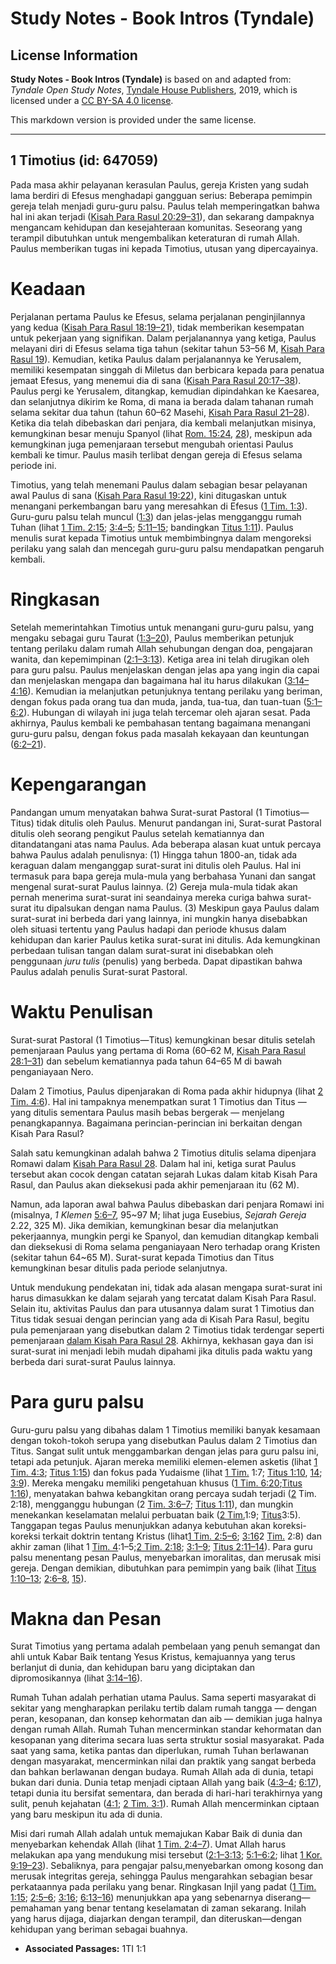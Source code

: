 # Study Notes - Book Intros (Tyndale)

## License Information

**Study Notes - Book Intros (Tyndale)** is based on and adapted from: _Tyndale Open Study Notes_, [Tyndale House Publishers](https://tyndaleopenresources.com/), 2019, which is licensed under a [CC BY-SA 4.0 license](https://creativecommons.org/licenses/by-sa/4.0/legalcode.en).

This markdown version is provided under the same license.



--------------------------------

## 1 Timotius (id: 647059)

Pada masa akhir pelayanan kerasulan Paulus, gereja Kristen yang sudah lama berdiri di Efesus menghadapi gangguan serius: Beberapa pemimpin gereja telah menjadi guru\-guru palsu. Paulus telah memperingatkan bahwa hal ini akan terjadi ([Kisah Para Rasul 20:29–31](https://ref.ly/Acts20:29-Acts20:31)), dan sekarang dampaknya mengancam kehidupan dan kesejahteraan komunitas. Seseorang yang terampil dibutuhkan untuk mengembalikan keteraturan di rumah Allah. Paulus memberikan tugas ini kepada Timotius, utusan yang dipercayainya.

Keadaan
=======

Perjalanan pertama Paulus ke Efesus, selama perjalanan penginjilannya yang kedua ([Kisah Para Rasul 18:19–21](https://ref.ly/Acts18:19-Acts18:21)), tidak memberikan kesempatan untuk pekerjaan yang signifikan. Dalam perjalanannya yang ketiga, Paulus melayani diri di Efesus selama tiga tahun (sekitar tahun 53–56 M, [Kisah Para Rasul 19](https://ref.ly/Acts19:1-Acts19:41)). Kemudian, ketika Paulus dalam perjalanannya ke Yerusalem, memiliki kesempatan singgah di Miletus dan berbicara kepada para penatua jemaat Efesus, yang menemui dia di sana ([Kisah Para Rasul 20:17–38](https://ref.ly/Acts20:17-Acts20:38)). Paulus pergi ke Yerusalem, ditangkap, kemudian dipindahkan ke Kaesarea, dan selanjutnya dikirim ke Roma, di mana ia berada dalam tahanan rumah selama sekitar dua tahun (tahun 60–62 Masehi, [Kisah Para Rasul 21–28](https://ref.ly/Acts21:1-Acts28:31)). Ketika dia telah dibebaskan dari penjara, dia kembali melanjutkan misinya, kemungkinan besar menuju Spanyol (lihat [Rom. 15:24](https://ref.ly/Rom15:24), [28](https://ref.ly/Rom15:28)), meskipun ada kemungkinan juga pemenjaraan tersebut mengubah orientasi Paulus kembali ke timur. Paulus masih terlibat dengan gereja di Efesus selama periode ini.

Timotius, yang telah menemani Paulus dalam sebagian besar pelayanan awal Paulus di sana ([Kisah Para Rasul 19:22](https://ref.ly/Acts19:22)), kini ditugaskan untuk menangani perkembangan baru yang meresahkan di Efesus ([1 Tim. 1:3](https://ref.ly/1Tim1:3)). Guru\-guru palsu telah muncul ([1:3](https://ref.ly/1Tim1:3)) dan jelas\-jelas mengganggu rumah Tuhan (lihat [1 Tim. 2:15](https://ref.ly/1Tim2:15); [3:4–5](https://ref.ly/1Tim3:4-1Tim3:5); [5:11–15](https://ref.ly/1Tim5:11-1Tim5:15); bandingkan [Titus 1:11](https://ref.ly/Titus1:11)). Paulus menulis surat kepada Timotius untuk membimbingnya dalam mengoreksi perilaku yang salah dan mencegah guru\-guru palsu mendapatkan pengaruh kembali.

Ringkasan
=========

Setelah memerintahkan Timotius untuk menangani guru\-guru palsu, yang mengaku sebagai guru Taurat ([1:3–20](https://ref.ly/1Tim1:3-1Tim1:20)), Paulus memberikan petunjuk tentang perilaku dalam rumah Allah sehubungan dengan doa, pengajaran wanita, dan kepemimpinan ([2:1–3:13](https://ref.ly/1Tim2:1-1Tim3:13)). Ketiga area ini telah dirugikan oleh para guru palsu. Paulus menjelaskan dengan jelas apa yang ingin dia capai dan menjelaskan mengapa dan bagaimana hal itu harus dilakukan ([3:14–4:16](https://ref.ly/1Tim3:14-1Tim4:16)). Kemudian ia melanjutkan petunjuknya tentang perilaku yang beriman, dengan fokus pada orang tua dan muda, janda, tua\-tua, dan tuan\-tuan ([5:1–6:2](https://ref.ly/1Tim5:1-1Tim6:2)). Hubungan di wilayah ini juga telah tercemar oleh ajaran sesat. Pada akhirnya, Paulus kembali ke pembahasan tentang bagaimana menangani guru\-guru palsu, dengan fokus pada masalah kekayaan dan keuntungan ([6:2–21](https://ref.ly/1Tim6:2-1Tim6:21)).

Kepengarangan
=============

Pandangan umum menyatakan bahwa Surat\-surat Pastoral (1 Timotius—Titus) tidak ditulis oleh Paulus. Menurut pandangan ini, Surat\-surat Pastoral ditulis oleh seorang pengikut Paulus setelah kematiannya dan ditandatangani atas nama Paulus. Ada beberapa alasan kuat untuk percaya bahwa Paulus adalah penulisnya: (1\) Hingga tahun 1800\-an, tidak ada keraguan dalam menganggap surat\-surat ini ditulis oleh Paulus. Hal ini termasuk para bapa gereja mula\-mula yang berbahasa Yunani dan sangat mengenal surat\-surat Paulus lainnya. (2\) Gereja mula\-mula tidak akan pernah menerima surat\-surat ini seandainya mereka curiga bahwa surat\-surat itu dipalsukan dengan nama Paulus. (3\) Meskipun gaya Paulus dalam surat\-surat ini berbeda dari yang lainnya, ini mungkin hanya disebabkan oleh situasi tertentu yang Paulus hadapi dan periode khusus dalam kehidupan dan karier Paulus ketika surat\-surat ini ditulis. Ada kemungkinan perbedaan tulisan tangan dalam surat\-surat ini disebabkan oleh penggunaan *juru tulis* (penulis) yang berbeda. Dapat dipastikan bahwa Paulus adalah penulis Surat\-surat Pastoral.

Waktu Penulisan
===============

Surat\-surat Pastoral (1 Timotius—Titus) kemungkinan besar ditulis setelah pemenjaraan Paulus yang pertama di Roma (60–62 M, [Kisah Para Rasul 28:1–31](https://ref.ly/Acts28:1-Acts28:31)) dan sebelum kematiannya pada tahun 64–65 M di bawah penganiayaan Nero.

Dalam 2 Timotius, Paulus dipenjarakan di Roma pada akhir hidupnya (lihat [2 Tim. 4:6](https://ref.ly/2Tim4:6)). Hal ini tampaknya menempatkan surat 1 Timotius dan Titus — yang ditulis sementara Paulus masih bebas bergerak — menjelang penangkapannya. Bagaimana perincian\-perincian ini berkaitan dengan Kisah Para Rasul?

Salah satu kemungkinan adalah bahwa 2 Timotius ditulis selama dipenjara Romawi dalam [Kisah Para Rasul 28](https://ref.ly/Acts28:1-Acts28:31). Dalam hal ini, ketiga surat Paulus tersebut akan cocok dengan catatan sejarah Lukas dalam kitab Kisah Para Rasul, dan Paulus akan dieksekusi pada akhir pemenjaraan itu (62 M).

Namun, ada laporan awal bahwa Paulus dibebaskan dari penjara Romawi ini (misalnya, *1 Klemen* [5:6–7](https://ref.ly/1Tim5:6-1Tim5:7), 95\~97 M; lihat juga Eusebius, *Sejarah Gereja* 2\.22, 325 M). Jika demikian, kemungkinan besar dia melanjutkan pekerjaannya, mungkin pergi ke Spanyol, dan kemudian ditangkap kembali dan dieksekusi di Roma selama penganiayaan Nero terhadap orang Kristen (sekitar tahun 64\~65 M). Surat\-surat kepada Timotius dan Titus kemungkinan besar ditulis pada periode selanjutnya.

Untuk mendukung pendekatan ini, tidak ada alasan mengapa surat\-surat ini harus dimasukkan ke dalam sejarah yang tercatat dalam Kisah Para Rasul. Selain itu, aktivitas Paulus dan para utusannya dalam surat 1 Timotius dan Titus tidak sesuai dengan perincian yang ada di Kisah Para Rasul, begitu pula pemenjaraan yang disebutkan dalam 2 Timotius tidak terdengar seperti pemenjaraan [dalam Kisah Para Rasul 28](https://ref.ly/Acts28:1-Acts28:31). Akhirnya, kekhasan gaya dan isi surat\-surat ini menjadi lebih mudah dipahami jika ditulis pada waktu yang berbeda dari surat\-surat Paulus lainnya.

Para guru palsu
===============

Guru\-guru palsu yang dibahas dalam 1 Timotius memiliki banyak kesamaan dengan tokoh\-tokoh serupa yang disebutkan Paulus dalam 2 Timotius dan Titus. Sangat sulit untuk menggambarkan dengan jelas para guru palsu ini, tetapi ada petunjuk. Ajaran mereka memiliki elemen\-elemen asketis (lihat [1 Tim. 4:3](https://ref.ly/1Tim4:3); [Titus 1:15](https://ref.ly/Titus1:15)) dan fokus pada Yudaisme (lihat [1 Tim.](https://ref.ly/1Tim1:7) 1:7; [Titus 1:10](https://ref.ly/Titus1:10), [14](https://ref.ly/Titus1:14); [3:9](https://ref.ly/Titus3:9)). Mereka mengaku memiliki pengetahuan khusus ([1 Tim. 6:20](https://ref.ly/1Tim6:20);[Titus 1:16](https://ref.ly/Titus1:16)), menyatakan bahwa kebangkitan orang percaya sudah terjadi ([2](https://ref.ly/2Tim2:18) Tim. 2:18\), mengganggu hubungan (2 [Tim. 3:6–7](https://ref.ly/2Tim3:6-2Tim3:7); [Titus 1:11](https://ref.ly/Titus1:11)), dan mungkin menekankan keselamatan melalui perbuatan baik ([2 Tim.](https://ref.ly/2Tim1:9)1:9; [Titus](https://ref.ly/Titus3:5)3:5\). Tanggapan tegas Paulus menunjukkan adanya kebutuhan akan koreksi\-koreksi terkait doktrin tentang Kristus (lihat[1 Tim. 2:5–6](https://ref.ly/1Tim2:5-1Tim2:6); [3:16](https://ref.ly/1Tim3:16)2 [Tim.](https://ref.ly/2Tim2:8) 2:8\) dan akhir zaman (lihat 1 [Tim. 4](https://ref.ly/1Tim4:1-1Tim4:5):1–5;[2 Tim. 2:18](https://ref.ly/2Tim2:18); [3:1–9](https://ref.ly/2Tim3:1-2Tim3:9); [Titus 2:11–14](https://ref.ly/Titus2:11-Titus2:14)). Para guru palsu menentang pesan Paulus, menyebarkan imoralitas, dan merusak misi gereja. Dengan demikian, dibutuhkan para pemimpin yang baik (lihat [Titus 1:10–13](https://ref.ly/Titus1:10-Titus1:13); [2:6–8](https://ref.ly/Titus2:6-Titus2:8), [15](https://ref.ly/Titus2:15)).

Makna dan Pesan
===============

Surat Timotius yang pertama adalah pembelaan yang penuh semangat dan ahli untuk Kabar Baik tentang Yesus Kristus, kemajuannya yang terus berlanjut di dunia, dan kehidupan baru yang diciptakan dan dipromosikannya (lihat [3:14–16](https://ref.ly/1Tim3:14-1Tim3:16)).

Rumah Tuhan adalah perhatian utama Paulus. Sama seperti masyarakat di sekitar yang mengharapkan perilaku tertib dalam rumah tangga — dengan peran, kesopanan, dan konsep kehormatan dan aib — demikian juga halnya dengan rumah Allah. Rumah Tuhan mencerminkan standar kehormatan dan kesopanan yang diterima secara luas serta struktur sosial masyarakat. Pada saat yang sama, ketika pantas dan diperlukan, rumah Tuhan berlawanan dengan masyarakat, mencerminkan nilai dan praktik yang sangat berbeda dan bahkan berlawanan dengan budaya. Rumah Allah ada di dunia, tetapi bukan dari dunia. Dunia tetap menjadi ciptaan Allah yang baik ([4:3–4](https://ref.ly/1Tim4:3-1Tim4:4); [6:17](https://ref.ly/1Tim6:17)), tetapi dunia itu bersifat sementara, dan berada di hari\-hari terakhirnya yang sulit, penuh kejahatan ([4:1](https://ref.ly/1Tim4:1); [2 Tim. 3:1](https://ref.ly/2Tim3:1)). Rumah Allah mencerminkan ciptaan yang baru meskipun itu ada di dunia.

Misi dari rumah Allah adalah untuk memajukan Kabar Baik di dunia dan menyebarkan kehendak Allah (lihat [1 Tim. 2:4–7](https://ref.ly/1Tim2:4-1Tim2:7)). Umat Allah harus melakukan apa yang mendukung misi tersebut ([2:1–3:13](https://ref.ly/1Tim2:1-1Tim3:13); [5:1–6:2](https://ref.ly/1Tim5:1-1Tim6:2); lihat [1 Kor. 9:19–23](https://ref.ly/1Cor9:19-1Cor9:23)). Sebaliknya, para pengajar palsu,menyebarkan omong kosong dan merusak integritas gereja, sehingga Paulus mengarahkan sebagian besar perkataannya pada perilaku yang benar. Ringkasan Injil yang padat ([1 Tim. 1:15](https://ref.ly/1Tim1:15); [2:5–6](https://ref.ly/1Tim2:5-1Tim2:6); [3:16](https://ref.ly/1Tim3:16); [6:13–16](https://ref.ly/1Tim6:13-1Tim6:16)) menunjukkan apa yang sebenarnya diserang—pemahaman yang benar tentang keselamatan di zaman sekarang. Inilah yang harus dijaga, diajarkan dengan terampil, dan diteruskan—dengan kehidupan yang beriman sebagai buahnya.

* **Associated Passages:** 1TI 1:1

